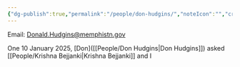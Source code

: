 ```yaml
---
{"dg-publish":true,"permalink":"/people/don-hudgins/","noteIcon":"","created":"2025-07-07T14:23:46.191-05:00"}
---
```


Email: Donald.Hudgins@memphistn.gov

One 10 January 2025, [Don]([[People/Don Hudgins\|Don Hudgins]]) asked [[People/Krishna Bejjanki\|Krishna Bejjanki]] and I 
